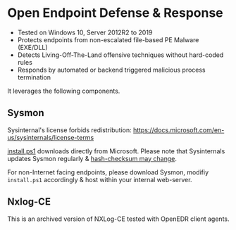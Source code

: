 # Open Endpoint Defense & Response

* Tested on Windows 10, Server 2012R2 to 2019
* Protects endpoints from non-escalated file-based PE Malware (EXE/DLL)
* Detects Living-Off-The-Land offensive techniques without hard-coded rules
* Responds by automated or backend triggered malicious process termination 

It leverages the following components.

## Sysmon
Sysinternal's license forbids redistribution: 
https://docs.microsoft.com/en-us/sysinternals/license-terms

[install.ps1](https://github.com/jymcheong/openedrClient/blob/master/install.ps1#L38) downloads directly from Microsoft. Please note that Sysinternals updates Sysmon regularly & [hash-checksum may change](https://github.com/jymcheong/openedrClient/blob/master/install.ps1#L100).

For non-Internet facing endpoints, please download Sysmon, modifiy `install.ps1` accordingly & host within your internal web-server.

## Nxlog-CE 
This is an archived version of NXLog-CE tested with OpenEDR client agents.
